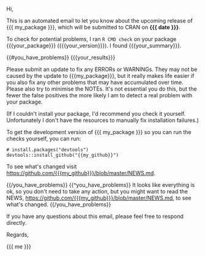 Hi,

This is an automated email to let you know about the upcoming release of {{{ my_package }}}, which will be submitted to CRAN on __{{{ date }}}__. 

To check for potential problems, I ran `R CMD check` on your package {{{your_package}}} ({{{your_version}}}). I found {{{your_summary}}}.

{{#you_have_problems}}
{{{your_results}}}

Please submit an update to fix any ERRORs or WARNINGs. They may not be caused by the update to {{{my_package}}}, but it really makes life easier if you also fix any other problems that may have accumulated over time. Please also try to minimise the NOTEs. It's not essential you do this, but the fewer the false positives the more likely I am to detect a real problem with your package. 

(If I couldn't install your package, I'd recommend you check it yourself. Unfortunately I don't have the resources to manually fix installation failures.)

To get the development version of {{{ my_package }}} so you can run the checks yourself, you can run:

    # install.packages("devtools")
    devtools::install_github("{{my_github}}")
    
To see what's changed visit <https://github.com/{{{my_github}}}/blob/master/NEWS.md>.

{{/you_have_problems}}
{{^you_have_problems}}
It looks like everything is ok, so you don't need to take any action, but you might want to read the NEWS, <https://github.com/{{{my_github}}}/blob/master/NEWS.md>, to see what's changed.
{{/you_have_problems}}

If you have any questions about this email, please feel free to respond directly.

Regards,

{{{ me }}}
